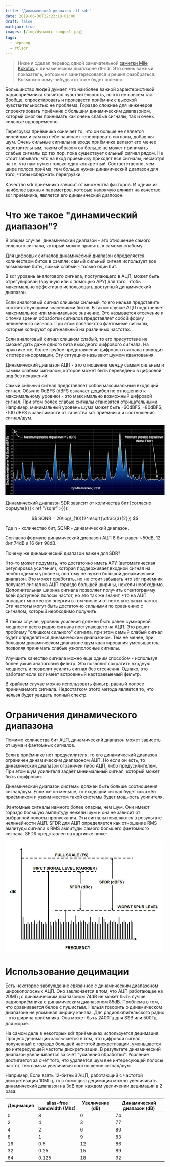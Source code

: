 ```yaml
---
title: "Динамический диапазон rtl-sdr"
date: 2019-06-30T22:22:18+01:00
draft: false
mathjax: true
images: [/img/dynamic-range/1.jpg]
tags:
  - перевод
  - rtlsdr
---
```

> Ниже я сделал перевод одной замечательной [заметки Mile Kokotov](https://www.qsl.net/z33t/dynamic_range_eng.html) о динамическом диапазоне rtl-sdr. Это очень важный показатель, которым я заинтересовался и решил разобраться. Возможно кому-нибудь это тоже будет полезно.

Большинство людей думает, что наиболее важной характеристикой радиоприёмника является чувствительность, но это не совсем так. Вообще, спроектировать и произвести приёмник с высокой чувствительностью не проблема. Гораздо сложнее для инженеров спроектировать приёмник с большим динамическим диапазоном, который смог бы принимать как очень слабые сигналы, так и очень сильные одновременно.

Перегрузка приёмника означает то, что он больше не является линейным и сам по себе начинает генерировать сигналы, добавляя шум. Очень сильные сигналы на входе приёмника делают его менее чувствительным, таким образом он больше не может принимать слабые сигналы до тех пор, пока существует сильный сигнал рядом. Не стоит забывать, что на вход приёмнику приходят все сигналы, несмотря на то, что нам нужен только один конкретный. Соответственно, чем шире полоса приёма, тем больше нужен динамический диапазон для того, чтобы избержать перегрузки.

Качество sdr приёмника зависит от множества факторов. И одним из наиболее важных параметров, которые напрямую влияют на качество sdr приёмника, является его динамический диапозон.

# Что же такое "динамический диапазон"?

В общем случае, динамический диапазон - это отношение самого сильного сигнала, который можно принять, к самому слабому.

Для цифровых сигналов динамический диапазон определяется количеством битов в сэмпле: самый сильный сигнал использует все возможные биты, самый слабый - только один бит.

В sdr уровень аналогового сигнала, поступающего в АЦП, может быть отрегулирован (вручную или с помощью АРУ) для того, чтобы максимально эффективно использовать доступный динамический диапазон. 

Если аналоговый сигнал слишком сильный, то его нельзя представить соответствующими значениями битов. В таком случае АЦП подставляет максимальное или минимальное значение. Это называется отсечение и с точки зрения обработки сигналов представляет собой форму нелинейного сигнала. При этом появляются фантомные сигналы, которые копируют оригинальный на различных частотах.

Если аналоговый сигнал слишком слабый, то его присутствие не сможет дать даже одного бита выходного цифрового сигнала. На практике же, более грубое представление цифрового сигнала приводит к потере информации. Эту ситуацию называют шумом квантования.

Динамический диапазон АЦП - это отношение между самым сильным и самым слабым сигналом, которое может быть переведено в цифровой вид без искажений.

Самый сильный сигнал представляет собой максимальный входящий сигнал. Обычно 0dBFS (dBFS означает децибел по отношению к максимальному уровню) - это максимально возможный цифровой сигнал. При этом более слабые сигналы становятся отрицательными. Например, минимальный уровень шума может быть -60dBFS, -80dBFS, -100 dBFS в зависимости от качества sdr приёмника и соотношения сигнал/шум.

![](/img/dynamic-range/1.jpg)

Динамический диапазон SDR зависит от количества бит [согласно формуле]({{< ref "/sqnr" >}}):

$$
SQNR = 20\log\_{10}(2^n\sqrt{\dfrac{3}{2}})
$$

Где n - количество бит, SQNR - динамический диапазон.

Согласно формуле динамический диапазон АЦП 8 бит равен ~50dB, 12 бит 74dB и 16 бит 98dB.

Почему же динамический диапазон важен для SDR?

Кто-то может подумать, что достаточно иметь АРУ (автоматическая регулировка усиления), которая поддерживает входной сигнал на необоходимом уровне и, поэтому не нужен большой динамический диапазон. Это может сработать, но не стоит забывать что sdr приёмник получает сигнал на АЦП гораздо большей ширины, нежели необходимо. Дополнительная ширина сигнала позволяет получить спектограмму всей доступной полосы частот, но это так же значит, что на АЦП попадает множество энергии в том числе и от нежелательных частот. Эти частоты могут быть достаточно сильными по сравнению с сигналом, который необходимо получить.

В таком случае, уровень усиления должен быть равен суммарной мощности всего радио сигнала поступающего на АЦП. Это решит проблему "слишком сильного" сигнала, при этом самый слабый сигнал будет определяться динамическим диапазоном. Тем не менее, при большом динамическом диапазоне шум квантирования уменьшается, позволяя принимать слабые узкополосные сигналы.

Улучшить качество сигнала можно еще одним способом - используя более узкий аналоговый фильтр. Это позволит сократить входную мощность и позволит усилить сигнал без отсечения. Однако, это работает если sdr имеет встроенный настраевыемый фильтр.

В крайнем случае можно использовать фильтр, равный полосе принимаемого сигнала. Недостатком этого метода является то, что нельзя будет увидеть полный спектр.

# Ограничения динамического диапазона

Помимо количества бит АЦП, динамический диапазон может зависеть от шума и фантомных сигналов.

Если в приёмнике нет предусилителя, то его динамический диапазон ограничен динамическим диапазоном АЦП. Но если он есть, то динамический диапазон ограничен либо АЦП, либо предусилителем. При этом шум усилителя задаёт минимальный сигнал, который может быть оцифрован.

Динамический диапазон системы должен быть больше соотношения сигнал/шум. Если же он меньше, то входящий сигнал будет искажён приёмником и узким местом такой системы будет мощность усилителя.

Фантомные сигналы намного более опасны, чем шум. Они имеют гораздо большую амплитуду нежели шум и она не зависит от выбранной полосы пропускания. Эти сигналы появляются в результате нелинейности АЦП. SFDR для АЦП определяется как отношение RMS амлитуды сигнала к RMS амлитуды самого большего фантомного сигнала. SFDR представлен на картинке ниже:

![SFDR](/img/dynamic-range/sfdr.jpg)

# Использование децимации 

Есть некоторое заблуждение связанное с динамическим диапазоном широкополосных АЦП. Оно заключается в том, что АЦП работающее на 20МГц с динамическим диапазоном 74dB не может быть лучше радиоприёмника с динамическим диапазоном 85dB. Проблема в том, что сравнивается белое с пушистым. Нельзя говорить о динамическом диапазоне не упоминая ширину канала. Для радиолюбительского радио - это ширина приёмника. Она может быть 2400Гц для SSB или 500Гц для морзе. 

На самом деле в некоторых sdr приёмниках используется децимация. Процесс децимации заключается в том, что цифровой сигнал, полученный с гораздо большей частотой дискретизации, уменьшается до интересующей частоты дискретизации. В результате динамический диапазон увеличивается за счёт "усиления обработки". Усиление достигается за счёт того, что удаляется шум вне интересующей полосы частот, тем самым увеличивая соотношение сигнал/шум.

Например, Если взять 12-битный АЦП, работающий с частотой дискретизации 10МГц, то с помощью децимации можно увеличивать динамический диапазон на 3dB при каждом увеличении децимации в 2 раза:

<table>
<thead>
	<tr>
		<th>Децимация</th>
		<th>alias-free bandwidth (Mhz)</th>
		<th>Увеличение (dB)</th>
		<th>Динамический диапазон (dB)</th>
	</tr>
</thead>
<tbody>
	<tr>
		<td>0</td>
		<td>8</td>
		<td>0</td>
		<td>74</td>
	</tr>
	<tr>
		<td>2</td>
		<td>4</td>
		<td>3</td>
		<td>77</td>
	</tr>
	<tr>
		<td>4</td>
		<td>2</td>
		<td>6</td>
		<td>80</td>
	</tr>
	<tr>
		<td>8</td>
		<td>1</td>
		<td>9</td>
		<td>83</td>
	</tr>
	<tr>
		<td>16</td>
		<td>0.5</td>
		<td>12</td>
		<td>86</td>
	</tr>
	<tr>
		<td>32</td>
		<td>0.25</td>
		<td>15</td>
		<td>89</td>
	</tr>
	<tr>
		<td>64</td>
		<td>0.125</td>
		<td>18</td>
		<td>92</td>
	</tr>
</tbody>
</table>
